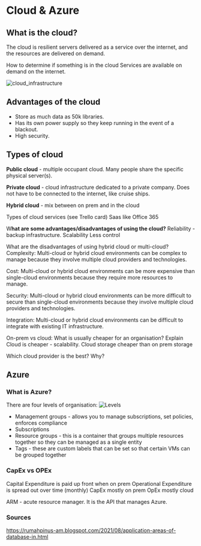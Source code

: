 # Cloud & Azure

## What is the cloud?
The cloud is resilient servers delivered as a service over the internet, and the resources are delivered on demand. 

How to determine if something is in the cloud
Services are available on demand on the internet.

![cloud_infrastructure](https://th.bing.com/th/id/R.5059b6c67ede1e89cb6ef4e81d1d159e?rik=UKItcr3%2f5xBGQQ&pid=ImgRaw&r=0)

## Advantages of the cloud
- Store as much data as 50k libraries.
- Has its own power supply so they keep running in the event of a blackout.
- High security.


## Types of cloud
**Public cloud** - multiple occupant cloud. Many people share the specific physical server(s).

**Private cloud** - cloud infrastructure dedicated to a private company. Does not have to be connected to the internet, like cruise ships.

**Hybrid cloud** - mix between on prem and in the cloud

Types of cloud services (see Trello card)
Saas like Office 365


W**hat are some advantages/disadvantages of using the cloud?**
Reliability - backup infrastructure. Scalability
Less control

What are the disadvantages of using hybrid cloud or multi-cloud?
Complexity: Multi-cloud or hybrid cloud environments can be complex to manage because they involve multiple cloud providers and technologies.

Cost: Multi-cloud or hybrid cloud environments can be more expensive than single-cloud environments because they require more resources to manage.

Security: Multi-cloud or hybrid cloud environments can be more difficult to secure than single-cloud environments because they involve multiple cloud providers and technologies.

Integration: Multi-cloud or hybrid cloud environments can be difficult to integrate with existing IT infrastructure.



On-prem vs cloud: What is usually cheaper for an organisation? Explain
Cloud is cheaper - scalability. Cloud storage cheaper than on prem storage


Which cloud provider is the best? Why?

## Azure

### What is Azure? 
There are four levels of organisation:
![Levels](https://imgur.com/WqeUUSC)

- Management groups - allows you to manage subscriptions, set policies, enforces compliance
- Subscriptions
- Resource groups - this is a container that groups multiple resources together so they can be managed as a single entity
- Tags - these are custom labels that can be set so that certain VMs can be grouped together

### CapEx vs OPEx
Capital Expenditure is paid up front when on prem
Operational Expenditure is spread out over time (monthly)
CapEx mostly on prem
OpEx mostly cloud


ARM - acute resource manager. It is the API that manages Azure.

### Sources
<https://rumahpinus-am.blogspot.com/2021/08/application-areas-of-database-in.html>